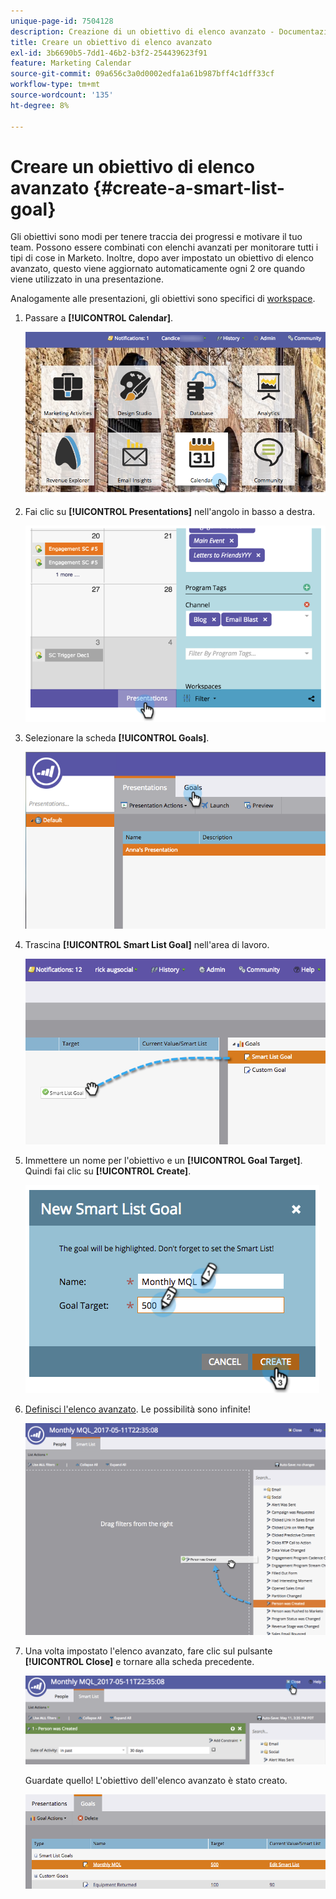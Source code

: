 ```yaml
---
unique-page-id: 7504128
description: Creazione di un obiettivo di elenco avanzato - Documentazione di Marketo - Documentazione del prodotto
title: Creare un obiettivo di elenco avanzato
exl-id: 3b6690b5-7dd1-46b2-b3f2-254439623f91
feature: Marketing Calendar
source-git-commit: 09a656c3a0d0002edfa1a61b987bff4c1dff33cf
workflow-type: tm+mt
source-wordcount: '135'
ht-degree: 8%

---
```


# Creare un obiettivo di elenco avanzato {#create-a-smart-list-goal}

Gli obiettivi sono modi per tenere traccia dei progressi e motivare il tuo team. Possono essere combinati con elenchi avanzati per monitorare tutti i tipi di cose in Marketo. Inoltre, dopo aver impostato un obiettivo di elenco avanzato, questo viene aggiornato automaticamente ogni 2 ore quando viene utilizzato in una presentazione.

Analogamente alle presentazioni, gli obiettivi sono specifici di [workspace](/help/marketo/product-docs/administration/workspaces-and-person-partitions/understanding-workspaces-and-person-partitions.md).

1. Passare a **[!UICONTROL Calendar]**.

   ![](assets/2017-05-10-15-30-47-1.png)

1. Fai clic su **[!UICONTROL Presentations]** nell&#39;angolo in basso a destra.

   ![](assets/image2015-3-24-12-3a2-3a55.png)

1. Selezionare la scheda **[!UICONTROL Goals]**.

   ![](assets/image2015-3-26-12-3a25-3a17.png)

1. Trascina **[!UICONTROL Smart List Goal]** nell&#39;area di lavoro.

   ![](assets/image2015-3-24-12-3a47-3a36.png)

1. Immettere un nome per l&#39;obiettivo e un **[!UICONTROL Goal Target]**. Quindi fai clic su **[!UICONTROL Create]**.

   ![](assets/image2015-3-24-12-3a50-3a6.png)

1. [Definisci l&#39;elenco avanzato](/help/marketo/product-docs/core-marketo-concepts/smart-lists-and-static-lists/creating-a-smart-list/find-and-add-filters-to-a-smart-list.md). Le possibilità sono infinite!

   ![](assets/mql.png)

1. Una volta impostato l&#39;elenco avanzato, fare clic sul pulsante **[!UICONTROL Close]** e tornare alla scheda precedente.

   ![](assets/mql2.png)

   Guardate quello! L&#39;obiettivo dell&#39;elenco avanzato è stato creato.

   ![](assets/image2015-3-24-13-3a0-3a35.png)
